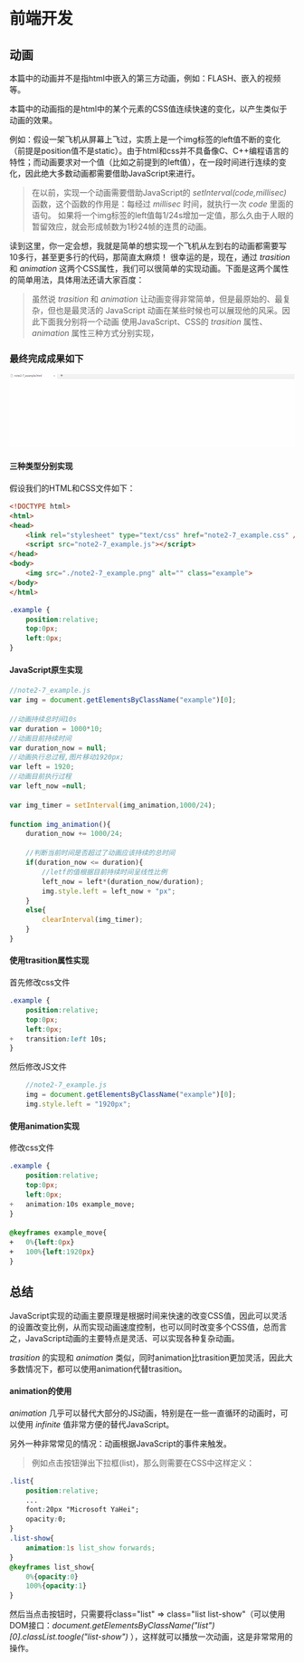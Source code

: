 # 前端开发

## 动画

本篇中的动画并不是指html中嵌入的第三方动画，例如：FLASH、嵌入的视频等。

本篇中的动画指的是html中的某个元素的CSS值连续快速的变化，以产生类似于动画的效果。

例如：假设一架飞机从屏幕上飞过，实质上是一个img标签的left值不断的变化（前提是position值不是static）。由于html和css并不具备像C、C++编程语言的特性；而动画要求对一个值（比如之前提到的left值），在一段时间进行连续的变化，因此绝大多数动画都需要借助JavaScript来进行。

>在以前，实现一个动画需要借助JavaScript的 *setInterval(code,millisec)* 函数，这个函数的作用是：每经过 *millisec* 时间，就执行一次 *code* 里面的语句。 如果将一个img标签的left值每1/24s增加一定值，那么久由于人眼的暂留效应，就会形成帧数为1秒24帧的连贯的动画。

读到这里，你一定会想，我就是简单的想实现一个飞机从左到右的动画都需要写10多行，甚至更多行的代码，那简直太麻烦！ 很幸运的是，现在，通过 *trasition* 和 *animation* 这两个CSS属性，我们可以很简单的实现动画。下面是这两个属性的简单用法，具体用法还请大家百度：

>虽然说 *trasition* 和 *animation* 让动画变得非常简单，但是最原始的、最复杂，但也是最灵活的 JavaScript 动画在某些时候也可以展现他的风采。因此下面我分别将一个动画 使用JavaScript、CSS的 *trasition* 属性、 *animation* 属性三种方式分别实现，


### 最终完成成果如下

![成果](./note2-7_example.gif)

#### 三种类型分别实现

假设我们的HTML和CSS文件如下：

``` html
<!DOCTYPE html>
<html>
<head>
    <link rel="stylesheet" type="text/css" href="note2-7_example.css" />
    <script src="note2-7_example.js"></script>
</head>
<body>
    <img src="./note2-7_example.png" alt="" class="example">
</body>
</html>
```
``` CSS
.example {
    position:relative;
    top:0px;
    left:0px;
}
```

#### JavaScript原生实现
``` JavaScript
//note2-7_example.js
var img = document.getElementsByClassName("example")[0];

//动画持续总时间10s
var duration = 1000*10;     
//动画目前持续时间
var duration_now = null;       
//动画执行总过程,图片移动1920px;
var left = 1920;
//动画目前执行过程
var left_now =null;  

var img_timer = setInterval(img_animation,1000/24);

function img_animation(){
    duration_now += 1000/24;
    
    //判断当前时间是否超过了动画应该持续的总时间
    if(duration_now <= duration){
        //letf的值根据目前持续时间呈线性比例
        left_now = left*(duration_now/duration);
        img.style.left = left_now + "px";
    }
    else{
        clearInterval(img_timer);
    }
}
```


#### 使用trasition属性实现

首先修改css文件
``` CSS
.example {
    position:relative;
    top:0px;
    left:0px;
+   transition:left 10s;
}
```

然后修改JS文件
``` javascript
    //note2-7_example.js
    img = document.getElementsByClassName("example")[0];
    img.style.left = "1920px";
```


#### 使用animation实现

修改css文件
``` css
.example {
    position:relative;
    top:0px;
    left:0px;
+   animation:10s example_move;
}

@keyframes example_move{
+   0%{left:0px}
+   100%{left:1920px}
}
```


## 总结

JavaScript实现的动画主要原理是根据时间来快速的改变CSS值，因此可以灵活的设置改变比例，从而实现动画速度控制，也可以同时改变多个CSS值，总而言之，JavaScript动画的主要特点是灵活、可以实现各种复杂动画。

*trasition* 的实现和 *animation* 类似，同时animation比trasition更加灵活，因此大多数情况下，都可以使用animation代替trasition。

#### animation的使用

*animation* 几乎可以替代大部分的JS动画，特别是在一些一直循环的动画时，可以使用 *infinite* 值非常方便的替代JavaScript。

另外一种非常常见的情况：动画根据JavaScript的事件来触发。

>例如点击按钮弹出下拉框(list)，那么则需要在CSS中这样定义：

``` CSS
.list{
    position:relative;
    ...
    font:20px "Microsoft YaHei";
    opacity:0;
}
.list-show{
    animation:1s list_show forwards;
}
@keyframes list_show{
    0%{opacity:0}
    100%{opacity:1}
}
```

然后当点击按钮时，只需要将class="list" => class="list list-show"（可以使用DOM接口：*document.getElementsByClassName("list")[0].classList.toogle("list-show")* ），这样就可以播放一次动画，这是非常常用的操作。